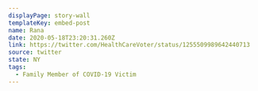 ```yaml
---
displayPage: story-wall
templateKey: embed-post
name: Rana
date: 2020-05-18T23:20:31.260Z
link: https://twitter.com/HealthCareVoter/status/1255509989642440713
source: twitter
state: NY
tags:
  - Family Member of COVID-19 Victim
---
```

